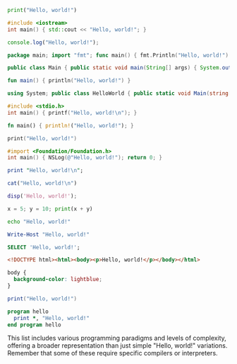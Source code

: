 ```python
print("Hello, world!")
```

```cpp
#include <iostream>
int main() { std::cout << "Hello, world!"; }
```

```javascript
console.log("Hello, world!");
```

```go
package main; import "fmt"; func main() { fmt.Println("Hello, world!") }
```

```java
public class Main { public static void main(String[] args) { System.out.println("Hello, world!"); } }
```

```kotlin
fun main() { println("Hello, world!") }
```

```c#
using System; public class HelloWorld { public static void Main(string[] args) { Console.WriteLine("Hello, world!"); } }
```

```c
#include <stdio.h>
int main() { printf("Hello, world!\n"); }
```

```rust
fn main() { println!("Hello, world!"); }
```

```swift
print("Hello, world!")
```

```objectivec
#import <Foundation/Foundation.h>
int main() { NSLog(@"Hello, world!"); return 0; }
```

```perl
print "Hello, world!\n";
```

```R
cat("Hello, world!\n")
```

```matlab
disp('Hello, world!');
```

```python
x = 5; y = 10; print(x + y)
```

```bash
echo "Hello, world!"
```

```powershell
Write-Host "Hello, world!"
```

```sql
SELECT 'Hello, world!';
```

```html
<!DOCTYPE html><html><body><p>Hello, world!</p></body></html>
```

```css
body {
  background-color: lightblue;
}
```

```lua
print("Hello, world!")
```

```fortran
program hello
  print *, "Hello, world!"
end program hello
```


This list includes various programming paradigms and levels of complexity, offering a broader representation than just simple "Hello, world!" variations.  Remember that some of these require specific compilers or interpreters.

